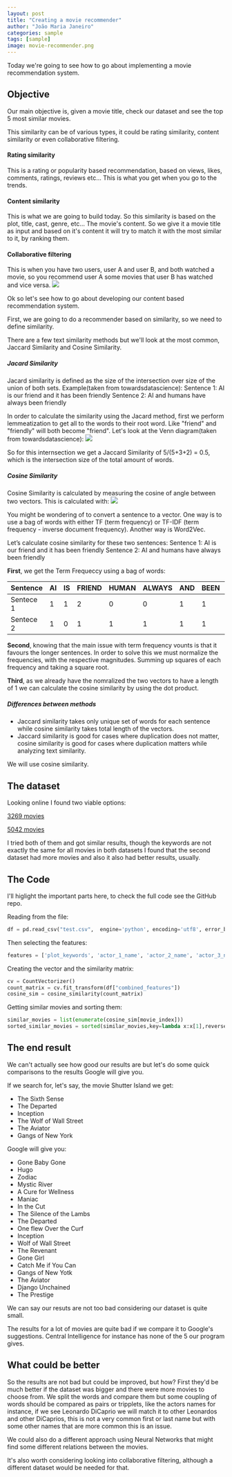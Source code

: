 ```yaml
---
layout: post
title: "Creating a movie recommender"
author: "João Maria Janeiro"
categories: sample
tags: [sample]
image: movie-recommender.png
---
```



Today we're going to see how to go about implementing a movie recommendation system.

## Objective
Our main objective is, given a movie title, check our dataset and see the top 5 most similar movies.

This similarity can be of various types, it could be rating similarity, content similarity or even collaborative filtering.

#### Rating similarity
This is a rating or popularity based recommendation, based on views, likes, comments, ratings, reviews etc... This is what you get when you go to the trends.

#### Content similarity
This is what we are going to build today. So this similarity is based on the plot, title, cast, genre, etc... The movie's content. So we give it a movie title as input and based on it's content it will try to match it with the most similar to it, by ranking them.

#### Collaborative filtering
This is when you have two users, user A and user B, and both watched a movie, so you recommend user A some movies that user B has watched and vice versa.
![](https://i0.wp.com/datameetsmedia.com/wp-content/uploads/2018/05/2ebah6c.png?resize=1024%2C627)

Ok so let's see how to go about developing our content based recommendation system.

First, we are going to do a recommender based on similarity, so we need to define similarity.

There are a few text similarity methods but we'll look at the most common, Jaccard Similarity and Cosine Similarity.

##### Jacard Similarity
Jacard similarity is defined as the size of the intersection over size of the union of both sets.
Example(taken from towardsdatascience):
Sentence 1: AI is our friend and it has been friendly
Sentence 2: AI and humans have always been friendly

In order to calculate the similarity using the Jacard method, first we perform lemmeatization to get all to the words to their root word. Like "friend" and "friendly" will both become "friend".
Let's look at the Venn diagram(taken from towardsdatascience):
![](https://miro.medium.com/max/602/1*u2ZZPh5er5YbmOg7k-s0-A.png)

So for this internsection we get a Jaccard Similarity of 5/(5+3+2) = 0.5, which is the intersection size of the total amount of words.

##### Cosine Similarity
Cosine Similarity is calculated by measuring the cosine of angle between two vectors. This is calculated with:
![](https://miro.medium.com/max/554/1*hub04IikybZIBkSEcEOtGA.png)

You might be wondering of to convert a sentence to a vector. One way is to use a bag of words with either TF (term frequency) or TF-IDF (term frequency - inverse document frequency). Another way is Word2Vec.

Let’s calculate cosine similarity for these two sentences:
Sentence 1: AI is our friend and it has been friendly
Sentence 2: AI and humans have always been friendly

**First**, we get the Term Frequeccy using a bag of words:

| Sentence | AI | IS | FRIEND | HUMAN | ALWAYS | AND | BEEN | OUR | IT | HAS |
|----------|:---|:---|:-------|-------|--------|-----|------|-----|----|----:|
| Sentece 1| 1 | 1 | 2 | 0 | 0 | 1 | 1 | 1 | 1 | 1 |
| Sentece 2| 1 | 0 | 1 | 1 | 1 | 1 | 1 | 0 | 0 | 1 |

**Second**, knowing that the main issue with term frequency vounts is that it favours the longer sentences. In order to solve this we must normalize the frequencies, with the respective magnitudes. Summing up squares of each frequency and taking a square root.

**Third**, as we already have the nomralized the two vectors to have a length of 1 we can calculate the cosine similarity by using the dot product.

##### Differences between methods
* Jaccard similarity takes only unique set of words for each sentence while cosine similarity takes total length of the vectors.
* Jaccard similarity is good for cases where duplication does not matter, cosine similarity is good for cases where duplication matters while analyzing text similarity.

We will use cosine similarity.

## The dataset
Looking online I found two viable options:

[3269 movies](https://raw.githubusercontent.com/codeheroku/Introduction-to-Machine-Learning/master/Building%20a%20Movie%20Recommendation%20Engine/movie_dataset.csv)

[5042 movies](https://www.kaggle.com/carolzhangdc/imdb-5000-movie-dataset)

I tried both of them and got similar results, though the keywords are not exactly the same for all movies in both datasets I found that the second dataset had more movies and also it also had better results, usually.

## The Code

I'll higlight the important parts here, to check the full code see the GitHub repo.

Reading from the file:
```python
df = pd.read_csv("test.csv",  engine='python', encoding='utf8', error_bad_lines=False)
```

Then selecting the features:
```python
features = ['plot_keywords', 'actor_1_name', 'actor_2_name', 'actor_3_name', 'genres', 'director_name']
```

Creating the vector and the similarity matrix:
```python
cv = CountVectorizer()
count_matrix = cv.fit_transform(df["combined_features"])
cosine_sim = cosine_similarity(count_matrix)
```

Getting similar movies and sorting them:
```python
similar_movies = list(enumerate(cosine_sim[movie_index]))
sorted_similar_movies = sorted(similar_movies,key=lambda x:x[1],reverse=True)[1:]
```

## The end result
We can't actually see how good our results are but let's do some quick comparisons to the results Google will give you.

If we search for, let's say, the movie Shutter Island we get:
* The Sixth Sense 
* The Departed 
* Inception 
* The Wolf of Wall Street 
* The Aviator 
* Gangs of New York 

Google will give you:
* Gone Baby Gone
* Hugo
* Zodiac
* Mystic River
* A Cure for Wellness
* Maniac
* In the Cut
* The Silence of the Lambs
* The Departed
* One flew Over the Curf
* Inception
* Wolf of Wall Street
* The Revenant
* Gone Girl
* Catch Me if You Can
* Gangs of New Yotk
* The Aviator
* Django Unchained
* The Prestige

We can say our resuts are not too bad considering our dataset is quite small.

The results for a lot of movies are quite bad if we compare it to Google's suggestions. Central Intelligence for instance has none of the 5 our program gives.

## What could be better
So the results are not bad but could be improved, but how?
First they'd be much better if the dataset was bigger and there were more movies to choose from. We split the words and compare them but some coupling of words should be compared as pairs or tripplets, like the actors names for instance, if we see Leonardo DiCaprio we will match it to other Leonardos and other DiCaprios, this is not a very common first or last name but with some other names that are more common this is an issue.

We could also do a different approach using Neural Networks that might find some different relations between the movies.

It's also worth considering looking into collaborative filtering, although a different dataset would be needed for that.
